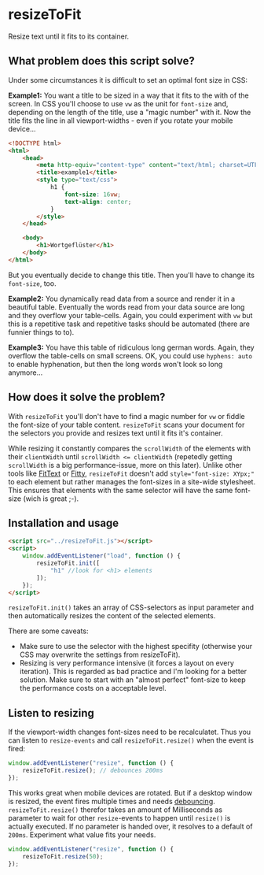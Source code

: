 # resizeToFit
Resize text until it fits to its container.

## What problem does this script solve?
Under some circumstances it is difficult to set an optimal font size in CSS:

__Example1:__
You want a title to be sized in a way that it fits to the with of the screen. In CSS you'll choose to use `vw` as the unit for `font-size` and, depending on the length of the title, use a "magic number" with it. Now the title fits the line in all viewport-widths - even if you rotate your mobile device...
````html
<!DOCTYPE html>
<html>
    <head>
        <meta http-equiv="content-type" content="text/html; charset=UTF-8">
        <title>example1</title>
        <style type="text/css">
            h1 {
                font-size: 16vw;
                text-align: center;
            }
        </style>
    </head>

    <body>
        <h1>Wortgeflüster</h1>
    </body>
</html>
````
But you eventually decide to change this title. Then you'll have to change its `font-size`, too.

__Example2:__
You dynamically read data from a source and render it in a beautiful table. Eventually the words read from your data source are long and they overflow your table-cells. Again, you could experiment with `vw` but this is a repetitive task and repetitive tasks should be automated (there are funnier things to to).

__Example3:__
You have this table of ridiculous long german words. Again, they overflow the table-cells on small screens. OK, you could use `hyphens: auto` to enable hyphenation, but then the long words won't look so long anymore…

## How does it solve the problem?
With `resizeToFit` you'll don't have to find a magic number for `vw` or fiddle the font-size of your table content. `resizeToFit` scans your document for the selectors you provide and resizes text until it fits it's container.

While resizing it constantly compares the `scrollWidth` of the elements with their `clientWidth` until `scrollWidth <= clientWidth` (repetedly getting `scrollWidth` is a big performance-issue, more on this later). Unlike other tools like [FitText](http://fittextjs.com) or [Fitty](https://rikschennink.github.io/fitty/), `resizeToFit` doesn't add `style="font-size: XYpx;"` to each element but rather manages the font-sizes in a site-wide stylesheet. This ensures that elements with the same selector will have the same font-size (wich is great ;-).

## Installation and usage
````html
<script src="../resizeToFit.js"></script>
<script>
    window.addEventListener("load", function () {
        resizeToFit.init([
            "h1" //look for <h1> elements
        ]);
    });
</script>
````

`resizeToFit.init()` takes an array of CSS-selectors as input parameter and then automatically resizes the content of the selected elements.

There are some caveats:
*   Make sure to use the selector with the highest specifity (otherwise your CSS may overwrite the settings from resizeToFit).
*   Resizing is very performance intensive (it forces a layout on every iteration). This is regarded as bad practice and I'm looking for a better solution. Make sure to start with an "almost perfect" font-size to keep the performance costs on a acceptable level.

## Listen to resizing
If the viewport-width changes font-sizes need to be recalculatet. Thus you can listen to `resize-events` and call `resizeToFit.resize()` when the event is fired:

````javascript
window.addEventListener("resize", function () {
    resizeToFit.resize(); // debounces 200ms
});
````

This works great when mobile devices are rotated. But if a desktop window is resized, the event fires multiple times and needs [debouncing](http://unscriptable.com/2009/03/20/debouncing-javascript-methods/). `resizeToFit.resize()` therefor takes an amount of Milliseconds as parameter to wait for other `resize`-events to happen until `resize()` is actually executed. If no parameter is handed over, it resolves to a default of `200ms`. Experiment what value fits your needs.

````javascript
window.addEventListener("resize", function () {
    resizeToFit.resize(50);
});
````